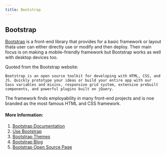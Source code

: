 ```yaml
---
title: Bootstrap
---
```

## Bootstrap

[Bootstrap](https://www.getbootstrap.com/) is a front-end library that provides for a basic framework or layout thata user can either directly use or modify and then deploy. Their main focus is on making a mobile-friendly framework but Bootstrap works as well with desktop devices too.

Quoted from the Bootstrap website:
```
Bootstrap is an open source toolkit for developing with HTML, CSS, and JS. Quickly prototype your ideas or build your entire app with our Sass variables and mixins, responsive grid system, extensive prebuilt components, and powerful plugins built on jQuery.
```

The framework finds employability in many front-end projects and is noe branded as the most famous HTML and CSS framework.

#### More Information:

1. [Bootstrap Documentation](https://getbootstrap.com/docs/4.1/getting-started/introduction/)
2. [Use Bootstrap](https://getbootstrap.com/docs/4.1/getting-started/download/)
3. [Bootstrap Themes](https://themes.getbootstrap.com/)
4. [Bootstrap Blog](https://blog.getbootstrap.com/)
5. [Bootstrap Open Source Page](https://github.com/twbs/bootstrap)
